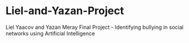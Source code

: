 # Liel-and-Yazan-Project
Liel Yaacov and Yazan Meray Final Project - Identifying bullying in social networks using Artificial Intelligence
